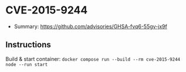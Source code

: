 # CVE-2015-9244

- Summary: https://github.com/advisories/GHSA-fvq6-55gv-jx9f

## Instructions

Build & start container: `docker compose run --build --rm cve-2015-9244 node --run start`
